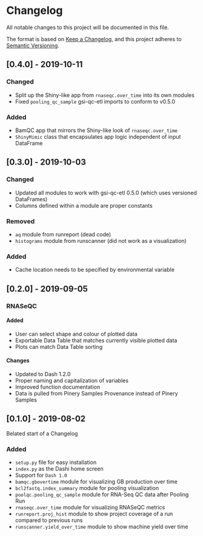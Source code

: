 # Changelog
All notable changes to this project will be documented in this file.

The format is based on [Keep a Changelog](https://keepachangelog.com/en/1.0.0/),
and this project adheres to [Semantic Versioning](https://semver.org/spec/v2.0.0.html).

## [0.4.0] - 2019-10-11

### Changed
* Split up the Shiny-like app from `rnaseqc.over_time` into its own modules
* Fixed `pooling_qc_sample` gsi-qc-etl imports to conform to v0.5.0

### Added
* BamQC app that mirrors the Shiny-like look of `rnaseqc.over_time`
* `ShinyMimic` class that encapsulates app logic independent of input DataFrame

## [0.3.0] - 2019-10-03

### Changed
* Updated all modules to work with gsi-qc-etl 0.5.0 (which uses versioned
DataFrames)
* Columns defined within a module are proper constants

### Removed
* `aq` module from runreport (dead code)
* `histograms` module from runscanner (did not work as a visualization)

### Added
* Cache location needs to be specified by environmental variable

## [0.2.0] - 2019-09-05

### RNASeQC
#### Added
* User can select shape and colour of plotted data
* Exportable Data Table that matches currently visible plotted data
* Plots can match Data Table sorting

#### Changes
* Updated to Dash 1.2.0
* Proper naming and capitalization of variables
* Improved function documentation
* Data is pulled from Pinery Samples Provenance instead of Pinery Samples


## [0.1.0] - 2019-08-02
Belated start of a Changelog

### Added
* `setup.py` file for easy installation
* `index.py` as the Dashi home screen
* Support for `Dash 1.0`
* `bamqc.gbovertime` module for visualizing GB production over time
* `bcl2fastq.index_summary` module for pooling visualization
* `poolqc.pooling_qc_sample` module for RNA-Seq QC data after Pooling Run
* `rnaseqc.over_time` module for visualizing RNASeQC metrics
* `runreport.proj_hist` module to show project coverage of a run compared to
previous runs
* `runscanner.yield_over_time` module to show machine yield over time
